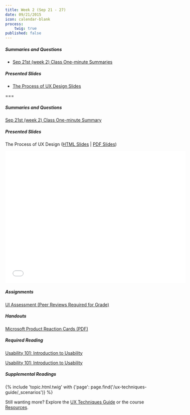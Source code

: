 ```yaml
---
title: Week 2 (Sep 21 - 27)
date: 09/21/2015
icon: calendar-blank
process:
    twig: true
published: false
---
```


##### Summaries and Questions
*   [Sep 21st (week 2) Class One-minute Summaries](https://canvas.sfu.ca/courses/22099/discussion_topics/381881)

##### Presented Slides
*   [The Process of UX Design Slides](http://slides.com/paulhibbitts/cmpt-363-153-slides-in-progress#/)

===

<style>iframe.embedly-card{float:left;}</style>
##### Summaries and Questions  
[Sep 21st (week 2) Class One-minute Summary](https://canvas.sfu.ca/courses/22099/discussion_topics/381881)  

##### Presented Slides  
The Process of UX Design ([HTML Slides](http://slides.com/paulhibbitts/cmpt-363-153-slides-in-progress#/) | [PDF Slides](http://1drv.ms/1TNqz4z))

<div class="row">
  <div class="col s10">
  <div class="video-container"><iframe src="//slides.com/paulhibbitts/cmpt-363-153-slides-in-progress/embed?style=light" width="576" height="420" scrolling="no" frameborder="0" webkitallowfullscreen mozallowfullscreen allowfullscreen></iframe></div>
  </div>
</div>

##### Assignments  
[UI Assessment (Peer Reviews Required for Grade)](https://canvas.sfu.ca/courses/20703/assignments/98600)  
##### Handouts  
[Microsoft Product Reaction Cards (PDF)](https://onedrive.live.com/redir?resid=74D2D06DCB0AFD88!186925&authkey=!ANX9ZjlT88yPK9Q&ithint=file%2cpdf)  

##### Required Reading  
[Usability 101: Introduction to Usability](http://www.nngroup.com/articles/usability-101-introduction-to-usability/)
<div class="row">
  <div class="col s10">
  <a class="embedly-card" href="http://www.nngroup.com/articles/usability-101-introduction-to-usability/">Usability 101: Introduction to Usability</a>
<script async src="//cdn.embedly.com/widgets/platform.js" charset="UTF-8"></script>
</div>
</div>

##### Supplemental Readings  
{% include 'topic.html.twig' with {'page': page.find('/ux-techniques-guide/_scenarios')} %}  

Still wanting more? Explore the [UX Techniques Guide](../../ux-techniques-guide) or the course [Resources](../../resources).  
